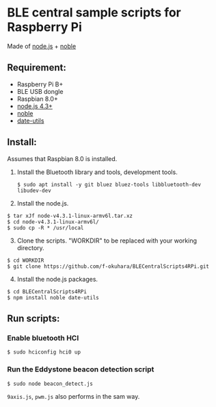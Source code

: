 
# BLE central sample scripts for Raspberry Pi
Made of [node.js](https://nodejs.org/en/) + [noble](https://github.com/sandeepmistry/noble)

## Requirement:
- Raspberry Pi B+
- BLE USB dongle
- Raspbian 8.0+
- [node.js 4.3+](https://nodejs.org/en/download/)
- [noble](https://github.com/sandeepmistry/noble)
- [date-utils](https://github.com/JerrySievert/date-utils)

## Install:
Assumes that Raspbian 8.0 is installed.

1. Install the Bluetooth library and tools, development tools.

   ```
   $ sudo apt install -y git bluez bluez-tools libbluetooth-dev libudev-dev
   ```

2. Install the node.js.

  ```
  $ tar xJf node-v4.3.1-linux-armv6l.tar.xz
  $ cd node-v4.3.1-linux-armv6l/
  $ sudo cp -R * /usr/local
  ```

3. Clone the scripts.
  "WORKDIR" to be replaced with your working directory.

  ```
  $ cd WORKDIR
  $ git clone https://github.com/f-okuhara/BLECentralScripts4RPi.git
  ```

4. Install the node.js packages.

  ```
  $ cd BLECentralScripts4RPi
  $ npm install noble date-utils
  ```

## Run scripts:
### Enable bluetooth HCI

```
$ sudo hciconfig hci0 up
```

### Run the Eddystone beacon detection script

```
$ sudo node beacon_detect.js
```

`9axis.js`, `pwm.js` also performs in the sam way.

